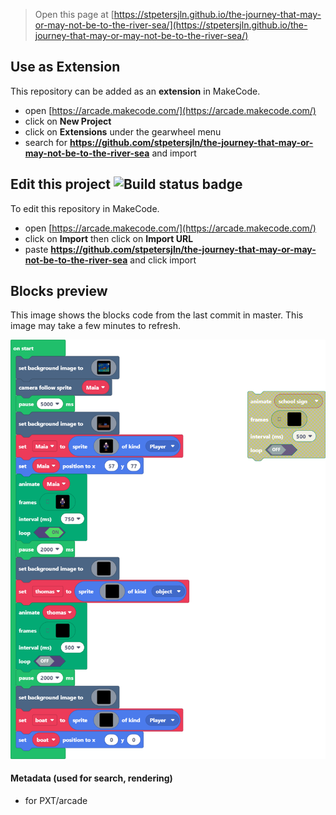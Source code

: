  


> Open this page at [https://stpetersjln.github.io/the-journey-that-may-or-may-not-be-to-the-river-sea/](https://stpetersjln.github.io/the-journey-that-may-or-may-not-be-to-the-river-sea/)

## Use as Extension

This repository can be added as an **extension** in MakeCode.

* open [https://arcade.makecode.com/](https://arcade.makecode.com/)
* click on **New Project**
* click on **Extensions** under the gearwheel menu
* search for **https://github.com/stpetersjln/the-journey-that-may-or-may-not-be-to-the-river-sea** and import

## Edit this project ![Build status badge](https://github.com/stpetersjln/the-journey-that-may-or-may-not-be-to-the-river-sea/workflows/MakeCode/badge.svg)

To edit this repository in MakeCode.

* open [https://arcade.makecode.com/](https://arcade.makecode.com/)
* click on **Import** then click on **Import URL**
* paste **https://github.com/stpetersjln/the-journey-that-may-or-may-not-be-to-the-river-sea** and click import

## Blocks preview

This image shows the blocks code from the last commit in master.
This image may take a few minutes to refresh.

![A rendered view of the blocks](https://github.com/stpetersjln/the-journey-that-may-or-may-not-be-to-the-river-sea/raw/master/.github/makecode/blocks.png)

#### Metadata (used for search, rendering)

* for PXT/arcade
<script src="https://makecode.com/gh-pages-embed.js"></script><script>makeCodeRender("{{ site.makecode.home_url }}", "{{ site.github.owner_name }}/{{ site.github.repository_name }}");</script>
